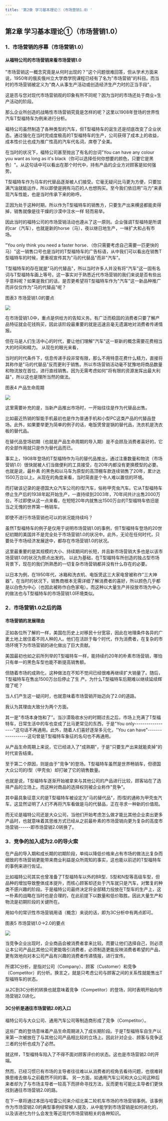 ```yaml
---
title: '第2章 学习基本理论①（市场营销1.0）'
---
```


第2章 学习基本理论①（市场营销1.0）
----------------------------------

### 1．市场营销的序幕（市场营销1.0）

#### 从福特公司的市场营销来看市场营销1.0

"市场营销这一概念究竟是从何时出现的？"这个问题很难回答，但从学术方面来说，1950年的俄亥俄州立大学商学院课程已经有了名为"市场营销"的科目。而当时的市场营销被定义为"商人从事生产活动或创造经济生产力时的正当手段"。

这是否与您对现代市场营销观的印象有所不同呢？因为当时的市场还处于商业=生产活动的阶段。

那么企业所创造的战略性市场营销究竟是怎样的呢？这里以1908年登场的世界性汽车T型福特车为例来进行分析。

福特公司虽然制造了各种类型的汽车，但T型福特车的诞生还是彻底改变了企业状态。通过强化在当时完成度极高的T型福特车的生产，公司获得了成本上的收益，成本性价比也成为推广性高的汽车代名词，席卷了全美。

在当时的状况下，福特公司甚至抛出了有名的台词"You can have any colour you
want as long as it's
black（你可以选择任何你想要的颜色，只要它是黑色）"。从这句话中可以看出在那个时代中，持有产品的企业方对顾客是如何强势。

T型福特车作为马车的代替品逐渐被人们接受。它毫无疑问比马更为方便，只要加满汽油就能运作，所以即使是拥有马匹的人也想购买。至今我们依旧用"马力"来表现汽车性能，也是当时传承下来的称呼。

正因为处于这种时期，所以作为T型福特车的销售方，只要生产出来横竖都能卖得掉，销售就像是往干燥的沙漠中注水一样
轻而易举。

因此当时的福特公司的市场营销活动也遵从了这一原则。企业强调T型福特是所谓的car（汽车），也就是新的horse（马），夜以继日地生产，一味扩大和占有市场。

"You only think you need a faster
horse．（你只需要考虑自己需要一匹更快的马）"这一销售口号也是当时的T型福特车的广告标语，从中我们可以看出在销售T型福特车的时候，更重视宣传其为"马的代替品"而非"汽车"。

T型福特车的存在就是"马的代替品"，所以当时许多人并没有将"汽车"这一固有名词与T型福特车画上等号。这一事实对于熟悉近代市场营销的我们来说是否有些出乎意料呢？如果是我们的话，是否更希望将T型福特车作为"汽车"这一新品种推广而非仅仅作为"马的代替品"呢？

图表3 市场营销1.0的要点

![](../../media/mba_qing_song_du_-_shi_chang_ying_xiao/file2.jpg)

在市场营销1.0中，重点是供给方的告知义务。有广泛而稳固的消费者只要了解产品特征就会花钱购买，因此该阶段最重要的就是迅速且毫无遗漏地对消费者传递情报。

但在马是人们生活中心的时代，要让他们理解"汽车"这一崭新的概念需要花费相当大的时间和精力。
从现在的眼光来看，

当时的时代条件下，信息传递手段非常有限，那么不用特意花费什么精力，直接将其称作是"马的代替品"反而更利于销售。所以市场营销活动毫不犹豫地将商品数量和物流放在首位，进行直线销售。因为无需考虑如何"将有限的资源发挥出最大利益"，所以这也是理所当然的做法。

图表4 产品生命周期

![](../../media/mba_qing_song_du_-_shi_chang_ying_xiao/file3.jpg)

这里需要补充的是，当新产品推出市场时，一开始往往是作为代替品出售。

比如最近热销的智能手机最初也是作为普通手机和小型PC这类产品的代替品登场。此外，如果要举更为简单的例子的话，电饭煲曾是锅的替代品，洗衣机是洗衣板的替代品。

在替代品登场初期（也就是产品生命周期的导入期）是不会顾及消费者喜好的，它的全部作用就只是作为替代品而已。

事实上，1908年登场的T型福特作为马的替代品推出，通过注重数量和物流（市场营销1.0）很快就被人们当做便利的工具接受，在20年内都没有更换模型的必要。也就是说，最朴素
的黑色和以马车为原型的高顶棚车款连续销售了20年，累计达1500万台以上。从现在的角度来看，当时简直是个令人难以置信的环境。

而打破该记录的是德国大众汽车公司的Ⅰ型汽车，俗称甲壳虫汽车。它从T型福特车停止生产后的1938年起开始生产，一直持续到2003年，70年间共计出售2000万台。不过即使从这一点来看，在短短20年内就售出1500万台的T型福特车依旧是当之无愧的世界第一畅销车。

即使不进行市场营销也可以的状况能持续吗？

虽然T型福特车的例子是仅用于说明市场营销1.0的事例，但T型福特车登场的20世纪初期的美国并不是完全处于市场营销1.0的状况中。此外，无论在任何时代，只要处于市场经济发展途中，都存在市场营销1.0的状况。

这里最重要的是其规模的大小、持续期间的长短，并且新市场营销大多也是以该市场营销1.0的状况为原点出发的。
以此为基础，在T型福特车所创造的独占型市场背景下，现在的我们所熟悉的一切复杂市场营销都并没有什么存在的必要。

以日本为例，在1950年代，冰箱和洗衣机、电饭煲这三大家电曾被称作"三大神器"。在当时的状况下，销售商根本无需详细了解消费者的喜好，所以颜色几乎都是以白色为中心（也因此被称作白色家电）。而这种以大量生产并投放市场为中心的做法也与T型福特车的市场营销1.0环境类似。

### 2．市场营销1.0之后的路

#### 市场营销的发展理由

正如各位所了解的一样，美国在历史上对移民十分宽容，因此在地理条件各异的广袤土地上居住着不同人种的人。他们在活跃于每个时代，作为消费者，在复杂的市场环境下为市场营销的进化做出了巨大贡献。

美国最初也如之前所列举的T型福特车一样，能持续约20年的朴素市场营销，哪怕只有单一的黑色车型也能不断提高销售额。

但随着市场的成熟化，这种做法在不知不觉间已经很难再继续扩大销量了。随后，T型福特车在售出1500万台后停止了生
产。为什么T型福特车后期难以继续延续辉煌了呢？

当人们产生这一疑问时，也就意味着市场营销开始迈向了2.0的道路。

我认为其理由大致分为两个方面。

其一是"市场本身饱和了"。当沙漠吸收水分的时期过去之后，市场上充满了T型福特车，日常生活中的车也变成了比马更常见的东西，于是"You
only------------------"这句话不再通用。此外，随着人们喜好逐渐多元化，"You
can have"------------------这句曾是T型福特车象征的名句也不再通用。

从产品生命周期上来说，它已经进入了"成熟期"，于是"只要生产出来就能卖掉"的时代宣告结束。

至于第二个原因，则是由于"竞争"的登场。T型福特车虽然是世界畅销车，但德国大众公司的I型（甲壳虫）却打破了它的销售数量。

也就是说，T型福特车逐渐开始被拿来与其他公司的产品进行比较，顾客站在了选择产品的立场上。而这种对商品的选择权则被企业称作"竞争"。

其中最具象征意义的是T型福特车被设定为"马的替代品"，而I型的通称为甲壳虫汽车，这显然证明了人们不再将汽车看做是马的代替品，正在寻求一种新的价值观。

而无论是福特公司还是大众公司，当他们开始考虑怎么做才能比其他企业卖出更多产品时，也就意味着其思维方式已经从之前最朴素的市场营销向更为复杂的高度市场营销------即市场营销2.0转换了。

### 3．竞争的加入成为2.0的导火索

在产品的导入期和成长期的初期阶段，单纯以降低价格来占有市场的做法比复杂而细致的市场营销更能带来商业利益是众所周知的事实，这也能以前述的T型福特车的事例来进行佐证。

比如福特公司其实也曾准备了T型福特车以外的BR型、S型和N型等高级车型，但品种的增加导致整体成本提升，而核心顾客却还处于汽车就只是汽车，对繁复的种类不感兴趣的阶段。于是福特公司最终决定将全部精力投放在T型车的生产上，这一朴素的战略在当时也是合理的，在此前提下以数量和低价取胜。因此大量生产和物流是初期阶段的关键所在。

用如今的常识性市场营销用语（概念）来说的话，即为3C分析中有两点即可。

图表5 市场营销1.0→2.0的要点

![](../../media/mba_qing_song_du_-_shi_chang_ying_xiao/file4.jpg)

当竞争企业出现时，企业商品会被消费者拿来比较。而要让他们选择自己，则必须让本公司产品比其他公司更能吸引消费者，必须制造更能反映消费者希望的产品，更有效地向对本公司产品有兴趣的消费者传递情报，进行宣传。

所谓3C分析，是指对公司（Company）、顾客（Customer）和竞争（Competitor）的分析。换言之，就是只考虑公司与顾客之间的关系性就能售出T型福特车的状态。

从2C到3C分析的转换也就意味着竞争（Competitor）的登场，同时表明开始向市场营销2.0进化。

#### 3C分析是通往市场营销2.0的入口

福特公司与大众公司、通用汽车公司等制造商形成了竞争（Competitor）。

这些厂商的登场意味着产品生命周期进入了成长期阶段。于是T型福特车自生产以来第一次被放在了与其他公司产品相比较的立场上。因此针对企业、顾客与竞争这三者的分析也成为了必然。

就这样，T型福特车陷入了不得不面对顾客评价的状态。这也是市场营销2.0的开端。

然而，已经习惯已有市场的主导者往往难以从消费者的视角去看待问题，也很难转换思维去做与之前截然不同的事。
另一方面，如通用汽车公司和大众公司这种后来者却为了与市场主导者一较高下而拼命寻找方法，反而更有可能比主导者们更快找到通往市场营销2.0的路。

在下一章将通过本田与哈雷公司来介绍北美二轮机车市场的市场营销事例。该事例作为市场营销2.0的典型事例经常被人提及，从中能学到市场营销是如何进化的，以及该进化为什么会发生等近现代市场营销相关的各种知识。

